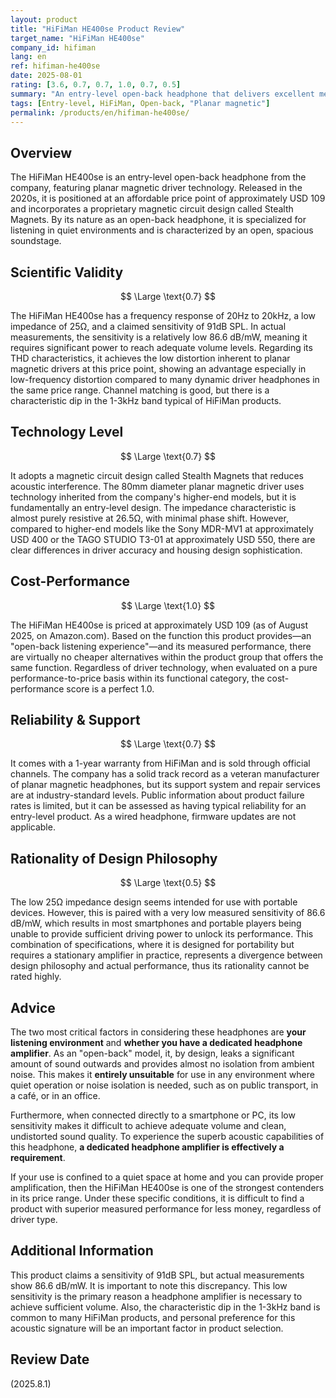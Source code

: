 ```yaml
---
layout: product
title: "HiFiMan HE400se Product Review"
target_name: "HiFiMan HE400se"
company_id: hifiman
lang: en
ref: hifiman-he400se
date: 2025-08-01
rating: [3.6, 0.7, 0.7, 1.0, 0.7, 0.5]
summary: "An entry-level open-back headphone that delivers excellent measured performance and cost-effectiveness, but requires a dedicated amplifier to shine."
tags: [Entry-level, HiFiMan, Open-back, "Planar magnetic"]
permalink: /products/en/hifiman-he400se/
---
```


## Overview

The HiFiMan HE400se is an entry-level open-back headphone from the company, featuring planar magnetic driver technology. Released in the 2020s, it is positioned at an affordable price point of approximately USD 109 and incorporates a proprietary magnetic circuit design called Stealth Magnets. By its nature as an open-back headphone, it is specialized for listening in quiet environments and is characterized by an open, spacious soundstage.

## Scientific Validity

$$ \Large \text{0.7} $$

The HiFiMan HE400se has a frequency response of 20Hz to 20kHz, a low impedance of 25Ω, and a claimed sensitivity of 91dB SPL. In actual measurements, the sensitivity is a relatively low 86.6 dB/mW, meaning it requires significant power to reach adequate volume levels. Regarding its THD characteristics, it achieves the low distortion inherent to planar magnetic drivers at this price point, showing an advantage especially in low-frequency distortion compared to many dynamic driver headphones in the same price range. Channel matching is good, but there is a characteristic dip in the 1-3kHz band typical of HiFiMan products.

## Technology Level

$$ \Large \text{0.7} $$

It adopts a magnetic circuit design called Stealth Magnets that reduces acoustic interference. The 80mm diameter planar magnetic driver uses technology inherited from the company's higher-end models, but it is fundamentally an entry-level design. The impedance characteristic is almost purely resistive at 26.5Ω, with minimal phase shift. However, compared to higher-end models like the Sony MDR-MV1 at approximately USD 400 or the TAGO STUDIO T3-01 at approximately USD 550, there are clear differences in driver accuracy and housing design sophistication.

## Cost-Performance

$$ \Large \text{1.0} $$

The HiFiMan HE400se is priced at approximately USD 109 (as of August 2025, on Amazon.com). Based on the function this product provides—an "open-back listening experience"—and its measured performance, there are virtually no cheaper alternatives within the product group that offers the same function. Regardless of driver technology, when evaluated on a pure performance-to-price basis within its functional category, the cost-performance score is a perfect 1.0.

## Reliability & Support

$$ \Large \text{0.7} $$

It comes with a 1-year warranty from HiFiMan and is sold through official channels. The company has a solid track record as a veteran manufacturer of planar magnetic headphones, but its support system and repair services are at industry-standard levels. Public information about product failure rates is limited, but it can be assessed as having typical reliability for an entry-level product. As a wired headphone, firmware updates are not applicable.

## Rationality of Design Philosophy

$$ \Large \text{0.5} $$

The low 25Ω impedance design seems intended for use with portable devices. However, this is paired with a very low measured sensitivity of 86.6 dB/mW, which results in most smartphones and portable players being unable to provide sufficient driving power to unlock its performance. This combination of specifications, where it is designed for portability but requires a stationary amplifier in practice, represents a divergence between design philosophy and actual performance, thus its rationality cannot be rated highly.

## Advice

The two most critical factors in considering these headphones are **your listening environment** and **whether you have a dedicated headphone amplifier**. As an "open-back" model, it, by design, leaks a significant amount of sound outwards and provides almost no isolation from ambient noise. This makes it **entirely unsuitable** for use in any environment where quiet operation or noise isolation is needed, such as on public transport, in a café, or in an office.

Furthermore, when connected directly to a smartphone or PC, its low sensitivity makes it difficult to achieve adequate volume and clean, undistorted sound quality. To experience the superb acoustic capabilities of this headphone, **a dedicated headphone amplifier is effectively a requirement**.

If your use is confined to a quiet space at home and you can provide proper amplification, then the HiFiMan HE400se is one of the strongest contenders in its price range. Under these specific conditions, it is difficult to find a product with superior measured performance for less money, regardless of driver type.

## Additional Information

This product claims a sensitivity of 91dB SPL, but actual measurements show 86.6 dB/mW. It is important to note this discrepancy. This low sensitivity is the primary reason a headphone amplifier is necessary to achieve sufficient volume. Also, the characteristic dip in the 1-3kHz band is common to many HiFiMan products, and personal preference for this acoustic signature will be an important factor in product selection.

## Review Date

(2025.8.1)
